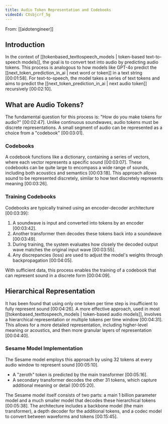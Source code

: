 ```yaml
---
title: Audio Token Representation and Codebooks
videoId: CXsbjcrf_5g
---
```


From: [[aidotengineer]] <br/> 

## Introduction
In the context of [[tokenbased_texttospeech_models | token-based text-to-speech models]], the goal is to convert text into audio by predicting audio tokens. This process is analogous to how models like GPT-4o predict the [[next_token_prediction_in_ai | next word or token]] in a text string <a class="yt-timestamp" data-t="00:01:58">[00:01:58]</a>. For text-to-speech, the model takes a series of text tokens and aims to predict the [[next_token_prediction_in_ai | next audio token]] recursively <a class="yt:timestamp" data-t="00:02:10">[00:02:10]</a>.

## What are Audio Tokens?
The fundamental question for this process is: "How do you make tokens for audio?" <a class="yt-timestamp" data-t="00:02:47">[00:02:47]</a>. Unlike continuous soundwaves, audio tokens must be discrete representations. A small segment of audio can be represented as a choice from a "codebook" <a class="yt-timestamp" data-t="00:03:01">[00:03:01]</a>.

### Codebooks
A codebook functions like a dictionary, containing a series of vectors, where each vector represents a specific sound <a class="yt-timestamp" data-t="00:03:07">[00:03:07]</a>. These codebooks can be quite large to encompass a wide range of sounds, including both acoustics and semantics <a class="yt-timestamp" data-t="00:03:18">[00:03:18]</a>. This approach allows sound to be represented discretely, similar to how text discretely represents meaning <a class="yt-timestamp" data-t="00:03:26">[00:03:26]</a>.

### Training Codebooks
Codebooks are typically trained using an encoder-decoder architecture <a class="yt-timestamp" data-t="00:03:39">[00:03:39]</a>:
1.  A soundwave is input and converted into tokens by an encoder <a class="yt-timestamp" data-t="00:03:42">[00:03:42]</a>.
2.  Another transformer then decodes these tokens back into a soundwave <a class="yt-timestamp" data-t="00:03:49">[00:03:49]</a>.
3.  During training, the system evaluates how closely the decoded output wave matches the original input wave <a class="yt-timestamp" data-t="00:03:55">[00:03:55]</a>.
4.  Any discrepancies (loss) are used to adjust the model's weights through backpropagation <a class="yt-timestamp" data-t="00:04:05">[00:04:05]</a>.

With sufficient data, this process enables the training of a codebook that can represent sound in a discrete form <a class="yt-timestamp" data-t="00:04:09">[00:04:09]</a>.

## Hierarchical Representation
It has been found that using only one token per time step is insufficient to fully represent sound <a class="yt-timestamp" data-t="00:04:26">[00:04:26]</a>. A more effective approach, used in most [[tokenbased_texttospeech_models | token-based audio models]], involves a hierarchical representation or multiple tokens per time window <a class="yt-timestamp" data-t="00:04:31">[00:04:31]</a>. This allows for a more detailed representation, including higher-level meaning or acoustics, and then more granular layers of representation <a class="yt-timestamp" data-t="00:04:40">[00:04:40]</a>.

### Sesame Model Implementation
The Sesame model employs this approach by using 32 tokens at every audio window to represent sound <a class="yt-timestamp" data-t="00:05:10">[00:05:10]</a>.
*   A "zeroth" token is predicted by the main transformer <a class="yt-timestamp" data-t="00:05:16">[00:05:16]</a>.
*   A secondary transformer decodes the other 31 tokens, which capture additional meaning or detail <a class="yt-timestamp" data-t="00:05:20">[00:05:20]</a>.

The Sesame model itself consists of two parts: a main 1 billion parameter model and a much smaller model that decodes these hierarchical tokens <a class="yt-timestamp" data-t="00:05:38">[00:05:38]</a>. The architecture includes a backbone model (the main transformer), a depth decoder for the additional tokens, and a codec model to convert between waveforms and tokens <a class="yt-timestamp" data-t="00:15:45">[00:15:45]</a>.